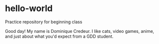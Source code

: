 # hello-world
Practice repository for beginning class


Good day! My name is Dominique Credeur. I like cats, video games, anime, and just about what you'd expect from a GDD student.
